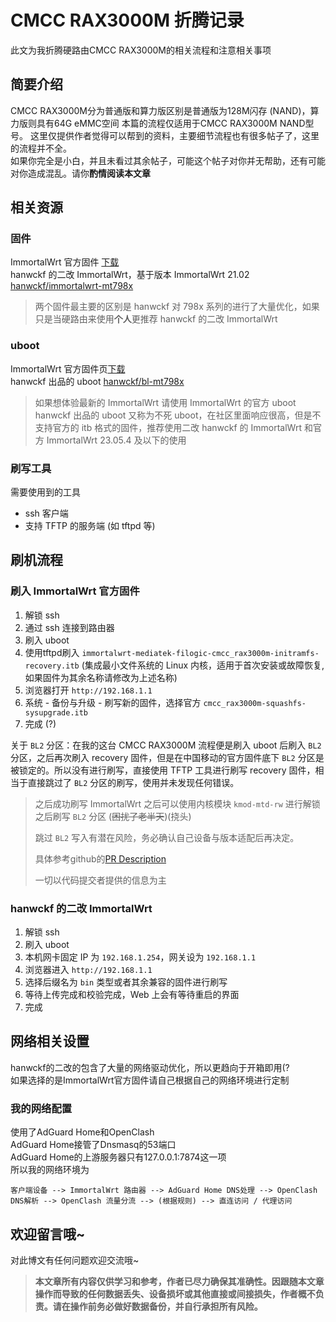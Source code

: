 # CMCC RAX3000M 折腾记录

此文为我折腾硬路由CMCC RAX3000M的相关流程和注意相关事项

## 简要介绍
CMCC RAX3000M分为普通版和算力版区别是普通版为128M闪存 (NAND)，算力版则具有64G eMMC空间
本篇的流程仅适用于CMCC RAX3000M NAND型号。
这里仅提供作者觉得可以帮到的资料，主要细节流程也有很多帖子了，这里的流程并不全。  
如果你完全是小白，并且未看过其余帖子，可能这个帖子对你并无帮助，还有可能对你造成混乱。请你**酌情阅读本文章**

## 相关资源

### 固件
ImmortalWrt 官方固件 [下载](https://firmware-selector.immortalwrt.org/?version=24.10.2&target=mediatek%2Ffilogic&id=cmcc_rax3000m)  
hanwckf 的二改 ImmortalWrt，基于版本 ImmortalWrt 21.02 [hanwckf/immortalwrt-mt798x](https://github.com/hanwckf/immortalwrt-mt798x)  
> 两个固件最主要的区别是 hanwckf 对 798x 系列的进行了大量优化，如果只是当硬路由来使用**个人**更推荐 hanwckf 的二改 ImmortalWrt

### uboot
ImmortalWrt 官方固件页[下载](https://firmware-selector.immortalwrt.org/?version=24.10.2&target=mediatek%2Ffilogic&id=cmcc_rax3000m)  
hanwckf 出品的 uboot [hanwckf/bl-mt798x](https://github.com/hanwckf/bl-mt798x/)  
> 如果想体验最新的 ImmortalWrt 请使用 ImmortalWrt 的官方 uboot  
> hanwckf 出品的 uboot 又称为不死 uboot，在社区里面响应很高，但是不支持官方的 itb 格式的固件，推荐使用二改 hanwckf 的 ImmortalWrt 和官方 ImmortalWrt 23.05.4 及以下的使用

### 刷写工具
需要使用到的工具
- ssh 客户端
- 支持 TFTP 的服务端 (如 tftpd 等)

## 刷机流程
### 刷入 ImmortalWrt 官方固件
1. 解锁 ssh  
2. 通过 ssh 连接到路由器  
3. 刷入 uboot  
4. 使用tftpd刷入 `immortalwrt-mediatek-filogic-cmcc_rax3000m-initramfs-recovery.itb` (集成最小文件系统的 Linux 内核，适用于首次安装或故障恢复,如果固件为其余名称请修改为上述名称)  
5. 浏览器打开 `http://192.168.1.1`  
6. 系统 - 备份与升级 - 刷写新的固件，选择官方 `cmcc_rax3000m-squashfs-sysupgrade.itb`  
7. 完成 (?)  

关于 `BL2` 分区：在我的这台 CMCC RAX3000M 流程便是刷入 uboot 后刷入 `BL2` 分区，之后再次刷入 recovery 固件，但是在中国移动的官方固件底下 `BL2` 分区是被锁定的。所以没有进行刷写，直接使用 TFTP 工具进行刷写 recovery 固件，相当于直接跳过了 `BL2` 分区的刷写，使用并未发现任何错误。  

> 之后成功刷写 ImmortalWrt 之后可以使用内核模块 `kmod-mtd-rw` 进行解锁之后刷写 `BL2` 分区 (~~困扰了老半天~~)(挠头)
> 
> 跳过 `BL2` 写入有潜在风险，务必确认自己设备与版本适配后再决定。
> 
> 具体参考github的[PR Description](https://github.com/immortalwrt/immortalwrt/pull/1075)
> 
> 一切以代码提交者提供的信息为主  

### hanwckf 的二改 ImmortalWrt
1. 解锁 ssh  
2. 刷入 uboot  
3. 本机网卡固定 IP 为 `192.168.1.254`，网关设为 `192.168.1.1`  
4. 浏览器进入 `http://192.168.1.1`  
5. 选择后缀名为 `bin` 类型或者其余兼容的固件进行刷写  
6. 等待上传完成和校验完成，Web 上会有等待重启的界面  
7. 完成  

## 网络相关设置
hanwckf的二改的包含了大量的网络驱动优化，所以更趋向于开箱即用(?  
如果选择的是ImmortalWrt官方固件请自己根据自己的网络环境进行定制  
### 我的网络配置
使用了AdGuard Home和OpenClash  
AdGuard Home接管了Dnsmasq的53端口  
AdGuard Home的上游服务器只有127.0.0.1:7874这一项  
所以我的网络环境为
```
客户端设备 --> ImmortalWrt 路由器 --> AdGuard Home DNS处理 --> OpenClash DNS解析 --> OpenClash 流量分流 --> (根据规则) --> 直连访问 / 代理访问
```
## 欢迎留言哦~
对此博文有任何问题欢迎交流哦~  

> **本文章所有内容仅供学习和参考，作者已尽力确保其准确性。因跟随本文章操作而导致的任何数据丢失、设备损坏或其他直接或间接损失，作者概不负责。请在操作前务必做好数据备份，并自行承担所有风险。**